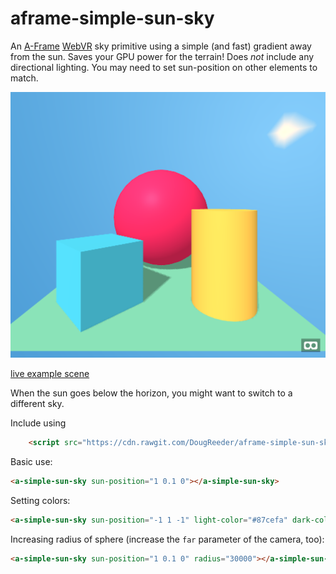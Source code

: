 aframe-simple-sun-sky
===

An [A-Frame](https://aframe.io) [WebVR](https://webvr.info/) sky primitive using a simple (and fast) gradient away from the sun.
Saves your GPU power for the terrain!
Does *not* include any directional lighting.  You may need to set sun-position on other elements to match.

![sample screenshot](sample.png)

[live example scene](https://dougreeder.github.io/aframe-simple-sun-sky/example.html)

When the sun goes below the horizon, you might want to switch to a different sky.

Include using 
```html
    <script src="https://cdn.rawgit.com/DougReeder/aframe-simple-sun-sky/v1.1.0/simple-sun-sky.js"></script>
```


Basic use:
```html
<a-simple-sun-sky sun-position="1 0.1 0"></a-simple-sun-sky>
```

Setting colors:
```html
<a-simple-sun-sky sun-position="-1 1 -1" light-color="#87cefa" dark-color="#00bfff"></a-simple-sun-sky>
```


Increasing radius of sphere (increase the `far` parameter of the camera, too):
```html
<a-simple-sun-sky sun-position="1 0.1 0" radius="30000"></a-simple-sun-sky>
```
